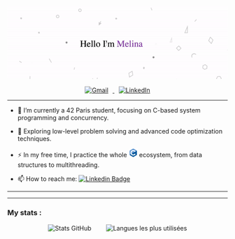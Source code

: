 <!-- Bannière ou image principale -->
<p align="center">
  <img src="https://github.com/Melinaaam/Melinaaam/blob/main/imgs/acc_git.gif"
  alt="Hi, I'm Melina 👋 "/>
</p>

<p align="center">
  <a href="mailto:mmo.melina@gmail.com">
    <img src="https://cdn-icons-png.flaticon.com/512/5968/5968534.png" alt="Gmail" width="40" style="margin-right: 10px;" />
  </a>
  <a href="https://www.linkedin.com/in/votre-lien-linkedin">
    <img src="https://cdn-icons-png.flaticon.com/512/174/174857.png" alt="LinkedIn" width="40" style="margin-left: 10px;" />
  </a>
</p>

---

- :telescope: I’m currently a 42 Paris student, focusing on C-based system programming and concurrency.

- :seedling: Exploring low-level problem solving and advanced code optimization techniques.

- :zap: In my free time, I practice the whole <img src="https://raw.githubusercontent.com/devicons/devicon/master/icons/c/c-original.svg" width="20" height="20"/> ecosystem, from data structures to multithreading.

- :mailbox: How to reach me: [![Linkedin Badge](https://img.shields.io/badge/-Linkedin-blue?style=flat&logo=Linkedin&logoColor=white)](https://www.linkedin.com/in/melina-motylewski/)


---
___
### My stats :


<p align="center">
  <!-- Statistiques GitHub -->
  <img src="https://github-readme-stats.vercel.app/api?username=melinaaam&show_icons=true&theme=radical" alt="Stats GitHub" height="180em" style="margin-right: 30px;" />

  <!-- Langages les plus utilisés -->
  <img src="https://github-readme-stats.vercel.app/api/top-langs/?username=melinaaam&theme=radical&layout=compact" alt="Langues les plus utilisées" height="180em" />
</p>



